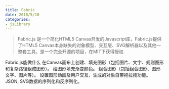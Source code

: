 ```yaml
---
title: Fabric
date: 2018/5/10
categories:
- jsLibrary
---
```

> Fabric.js 是一个简化HTML5 Canvas开发的Javascript库，Fabric.js提供了HTML5 Canvas本身缺失的对象模型、交互层、SVG解析器以及其他一整套工具。是一个完全开源的项目，在MIT下获得授权.

Fabric.js能做什么
在Canvas画布上创建、填充图形（包括图片、文字、规则图形和复杂路径组成图形）。
给图形填充渐变颜色。
组合图形（包括组合图形、图形文字、图片等）。
设置图形动画及用户交互，生成的对象自带拖拉拽功能。
JSON, SVG数据的序列化和反序列化。
